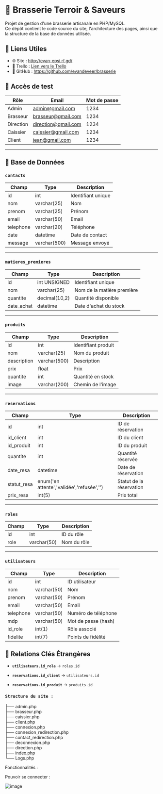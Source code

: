 # 🍺 Brasserie Terroir & Saveurs

Projet de gestion d'une brasserie artisanale en PHP/MySQL.  
Ce dépôt contient le code source du site, l'architecture des pages, ainsi que la structure de la base de données utilisée.

## 🔗 Liens Utiles

- 🌐 Site : http://evan-epsi.rf.gd/  
- 📌 Trello : [Lien vers le Trello](https://trello.com/invite/b/67b482c7e2d7bd00ed8d61ba/ATTI356f235c4f3a28d8b89fcd92086fe6874A074E68/brasserie)  
- 💾 GitHub : https://github.com/evandeveer/brasserie  

## 🔐 Accès de test

| Rôle       | Email                    | Mot de passe |
|------------|--------------------------|--------------|
| Admin      | admin@gmail.com          | 1234         |
| Brasseur   | brasseur@gmail.com       | 1234         |
| Direction  | direction@gmail.com      | 1234         |
| Caissier   | caissier@gmail.com          | 1234            |
| Client     | jean@gmail.com          | 1234         |

---

## 🧱 Base de Données

### `contacts`

| Champ      | Type         | Description             |
|------------|--------------|-------------------------|
| id         | int          | Identifiant unique      |
| nom        | varchar(25)  | Nom                     |
| prenom     | varchar(25)  | Prénom                  |
| email      | varchar(50)  | Email                   |
| telephone  | varchar(20)  | Téléphone               |
| date       | datetime     | Date de contact         |
| message    | varchar(500) | Message envoyé          |

---

### `matieres_premieres`

| Champ    | Type           | Description                   |
|----------|----------------|-------------------------------|
| id       | int UNSIGNED   | Identifiant unique            |
| nom      | varchar(25)    | Nom de la matière première    |
| quantite | decimal(10,2)  | Quantité disponible           |
| date_achat | datetime  | Date d'achat du stock           |

---

### `produits`

| Champ      | Type          | Description                   |
|------------|---------------|-------------------------------|
| id         | int           | Identifiant produit           |
| nom        | varchar(25)   | Nom du produit                |
| description| varchar(500)  | Description                   |
| prix       | float         | Prix                          |
| quantite   | int           | Quantité en stock             |
| image      | varchar(200)  | Chemin de l'image             |

---

### `reservations`

| Champ       | Type                          | Description                         |
|-------------|-------------------------------|-------------------------------------|
| id          | int                           | ID de réservation                   |
| id_client   | int                           | ID du client                        |
| id_produit  | int                           | ID du produit                       |
| quantite    | int                           | Quantité réservée                   |
| date_resa   | datetime                      | Date de réservation                 |
| statut_resa | enum('en attente','validée','refusée','') | Statut de la réservation   |
| prix_resa   | int(5)                        | Prix total                          |

---

### `roles`

| Champ | Type         | Description     |
|-------|--------------|-----------------|
| id    | int          | ID du rôle      |
| role  | varchar(50)  | Nom du rôle     |

---

### `utilisateurs`

| Champ     | Type         | Description                |
|-----------|--------------|----------------------------|
| id        | int          | ID utilisateur             |
| nom       | varchar(50)  | Nom                        |
| prenom    | varchar(50)  | Prénom                     |
| email     | varchar(50)  | Email                      |
| telephone | varchar(50)  | Numéro de téléphone        |
| mdp       | varchar(50)  | Mot de passe (hash)        |
| id_role   | int(1)       | Rôle associé               |
| fidelite  | int(7)       | Points de fidélité         |


## 🔗 Relations Clés Étrangères   

- **`utilisateurs.id_role`** → `roles.id`  


- **`reservations.id_client`** → `utilisateurs.id`  


- **`reservations.id_produit`** → `produits.id`

### `Structure du site :`


├── admin.php  
├── brasseur.php  
├── caissier.php  
├── client.php  
├── connexion.php  
├── connexion_redirection.php  
├── contact_redirection.php  
├── deconnexion.php  
├── direction.php  
├── index.php  
└── Logs.php  

Fonctionnalités : 

Pouvoir se connecter : 

![image](https://github.com/user-attachments/assets/5c936453-65ec-43b6-9c38-d7b8dc7f9e86)
